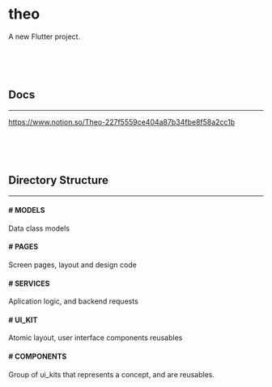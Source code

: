 # theo

A new Flutter project.

<br>
<br>
<br>

## Docs

---

https://www.notion.so/Theo-227f5559ce404a87b34fbe8f58a2cc1b

<br>
<br>
<br>

## Directory Structure

---

#### **# MODELS**

Data class models

#### **# PAGES**

Screen pages, layout and design code

#### **# SERVICES**

Aplication logic, and backend requests

#### **# UI_KIT**

Atomic layout, user interface components reusables

#### **# COMPONENTS**

Group of ui_kits that represents a concept, and are reusables.
